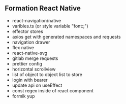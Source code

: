 
## Formation React Native
- react-navigation/native
- varibles.ts (or style variable "font:;")
- effector stores
- axios get with generated namespaces and requests
- navigation drawer
- flex native
- react-native-svg
- gitlab merge requests
- prettier config
- horizontal scrollview
- list of object to object list to store
- login with bearer 
- update api on useEffect
- const regex inside of react component
- formik yup 